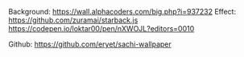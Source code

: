 Background:
https://wall.alphacoders.com/big.php?i=937232
Effect:
https://github.com/zuramai/starback.js
https://codepen.io/loktar00/pen/nXWOJL?editors=0010

Github:
https://github.com/eryet/sachi-wallpaper
